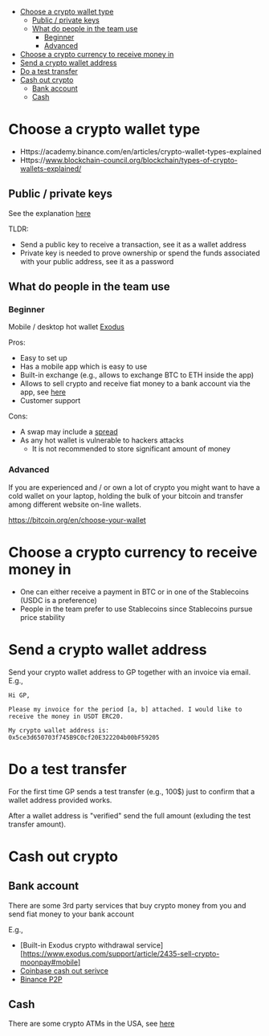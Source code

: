 <!--ts-->
   * [Choose a crypto wallet type](#choose-a-crypto-wallet-type)
      * [Public / private keys](#public--private-keys)
      * [What do people in the team use](#what-do-people-in-the-team-use)
         * [Beginner](#beginner)
         * [Advanced](#advanced)
   * [Choose a crypto currency to receive money in](#choose-a-crypto-currency-to-receive-money-in)
   * [Send a crypto wallet address](#send-a-crypto-wallet-address)
   * [Do a test transfer](#do-a-test-transfer)
   * [Cash out crypto](#cash-out-crypto)
      * [Bank account](#bank-account)
      * [Cash](#cash)



<!--te-->
# Choose a crypto wallet type

- Https://academy.binance.com/en/articles/crypto-wallet-types-explained
- Https://www.blockchain-council.org/blockchain/types-of-crypto-wallets-explained/

## Public / private keys

See the explanation
[here](https://www.gemini.com/cryptopedia/public-private-keys-cryptography)

TLDR:

- Send a public key to receive a transaction, see it as a wallet address
- Private key is needed to prove ownership or spend the funds associated with
  your public address, see it as a password

## What do people in the team use

### Beginner

Mobile / desktop hot wallet [Exodus](https://www.exodus.com/)

Pros:

- Easy to set up
- Has a mobile app which is easy to use
- Built-in exchange (e.g., allows to exchange BTC to ETH inside the app)
- Allows to sell crypto and receive fiat money to a bank account via the app,
  see
  [here](https://www.exodus.com/support/article/2435-sell-crypto-moonpay#mobile)
- Customer support

Cons:

- A swap may include a
  [spread](https://www.exodus.com/support/article/1591-what-is-an-exchange-spread)
- As any hot wallet is vulnerable to hackers attacks
  - It is not recommended to store significant amount of money

### Advanced

If you are experienced and / or own a lot of crypto you might want to have a
cold wallet on your laptop, holding the bulk of your bitcoin and transfer among
different website on-line wallets.

https://bitcoin.org/en/choose-your-wallet

# Choose a crypto currency to receive money in

- One can either receive a payment in BTC or in one of the Stablecoins (USDC is
  a preference)
- People in the team prefer to use Stablecoins since Stablecoins pursue price
  stability

# Send a crypto wallet address

Send your crypto wallet address to GP together with an invoice via email. E.g.,

```
Hi GP,

Please my invoice for the period [a, b] attached. I would like to receive the money in USDT ERC20.

My crypto wallet address is: 0x5ce3d650703f745B9C0cf20E322204b00bF59205
```

# Do a test transfer

For the first time GP sends a test transfer (e.g., 100$) just to confirm that a
wallet address provided works.

After a wallet address is "verified" send the full amount (exluding the test
transfer amount).

# Cash out crypto

## Bank account

There are some 3rd party services that buy crypto money from you and send fiat
money to your bank account

E.g.,

- [Built-in Exodus crypto withdrawal
  service][https://www.exodus.com/support/article/2435-sell-crypto-moonpay#mobile]
- [Coinbase cash out serivce](https://help.coinbase.com/en/coinbase/trading-and-funding/buying-selling-or-converting-crypto/how-do-i-sell-or-cash-out-my-digital-currency)
- [Binance P2P](https://p2p.binance.com/en/trade/all-payments/USDT?fiat=USD)

## Cash

There are some crypto ATMs in the USA, see
[here](https://coinatmradar.com/country/226/bitcoin-atm-united-states/)
